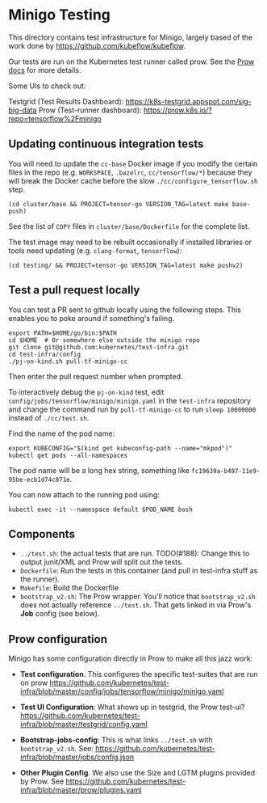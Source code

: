 # Minigo Testing

This directory contains test infrastructure for Minigo, largely based of the
work done by https://github.com/kubeflow/kubeflow.

Our tests are run on the Kubernetes test runner called prow. See the [Prow
docs](https://github.com/kubernetes/test-infra/tree/master/prow) for more
details.

Some UIs to check out:

Testgrid (Test Results Dashboard): https://k8s-testgrid.appspot.com/sig-big-data
Prow (Test-runner dashboard): https://prow.k8s.io/?repo=tensorflow%2Fminigo

## Updating continuous integration tests

You will need to update the `cc-base` Docker image if you modify the certain
files in the repo (e.g. `WORKSPACE`, `.bazelrc`, `cc/tensorflow/*`) because they
will break the Docker cache before the slow `./cc/configure_tensorflow.sh` step.

```shell
(cd cluster/base && PROJECT=tensor-go VERSION_TAG=latest make base-push)
```

See the list of `COPY` files in `cluster/base/Dockerfile` for the complete list.

The test image may need to be rebuilt occasionally if installed libraries or
tools need updating (e.g. `clang-format`, `tensorflow`):

```shell
(cd testing/ && PROJECT=tensor-go VERSION_TAG=latest make pushv2)
```

## Test a pull request locally

You can test a PR sent to github locally using the following steps. This
enables you to poke around if something's failing.

```shell
export PATH=$HOME/go/bin:$PATH
cd $HOME  # Or somewhere else outside the minigo repo
git clone git@github.com:kubernetes/test-infra.git
cd test-infra/config
./pj-on-kind.sh pull-tf-minigo-cc
```

Then enter the pull request number when prompted.

To interactively debug the `pj-on-kind` test, edit
`config/jobs/tensorflow/minigo/minigo.yaml` in the `test-infra` repository
and change the command run by `pull-tf-minigo-cc` to run `sleep 10000000`
instead of `./cc/test.sh`.

Find the name of the pod name:

```shell
export KUBECONFIG="$(kind get kubeconfig-path --name="mkpod")"
kubectl get pods --all-namespaces
```

The pod name will be a long hex string, something like
`fc19639a-b497-11e9-95be-ecb1d74c871e`.

You can now attach to the running pod using:

```shell
kubectl exec -it --namespace default $POD_NAME bash
```


## Components

- `../test.sh`: the actual tests that are run. TODO(#188): Change this to
  output junit/XML and Prow will split out the tests.
- `Dockerfile`: Run the tests in this container (and pull in test-infra stuff as the runner).
- `Makefile`: Build the Dockerfile
- `bootstrap_v2.sh`: The Prow wrapper. You'll notice that `bootstrap_v2.sh`
  does not actually reference `../test.sh`. That gets linked in via Prow's
  **Job** config (see below).

## Prow configuration


Minigo has some configuration directly in Prow to make all this jazz work:

- **Test configuration**. This configures the specific test-suites that are run on prow
  https://github.com/kubernetes/test-infra/blob/master/config/jobs/tensorflow/minigo/minigo.yaml

- **Test UI Configuration**: What shows up in testgrid, the Prow test-ui?
  https://github.com/kubernetes/test-infra/blob/master/testgrid/config.yaml

- **Bootstrap-jobs-config**: This is what links `../test.sh` with
  `bootstrap_v2.sh`. See:
  https://github.com/kubernetes/test-infra/blob/master/jobs/config.json

- **Other Plugin Config**. We also use the Size and LGTM plugins provided by
  Prow. See
  https://github.com/kubernetes/test-infra/blob/master/prow/plugins.yaml
